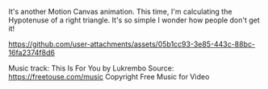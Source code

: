 It's another Motion Canvas animation. This time, I'm calculating the Hypotenuse of a right triangle. It's so simple I wonder how people don't get it!



https://github.com/user-attachments/assets/05b1cc93-3e85-443c-88bc-16fa2374f8d6

Music track: This Is For You by Lukrembo
Source: https://freetouse.com/music
Copyright Free Music for Video
